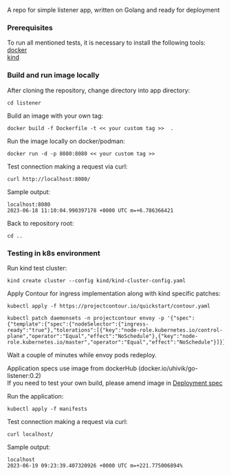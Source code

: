 A repo for simple listener app, written on Golang and ready for deployment



### Prerequisites
To run all mentioned tests, it is necessary to install the following tools:  
[docker](https://docs.docker.com/engine/install/)  
[kind](https://kind.sigs.k8s.io/docs/user/quick-start/#installation)  
  
### Build and run image locally
After cloning the repository, change directory into app directory:
```
cd listener
```
  
Build an image with your own tag:
```
docker build -f Dockerfile -t << your custom tag >>  .
```
  
Run the image locally on docker/podman:
```
docker run -d -p 8080:8080 << your custom tag >>
```
  
Test connection making a request via curl:
```
curl http://localhost:8080/
```
Sample output:
```
localhost:8080
2023-06-18 11:10:04.990397178 +0000 UTC m=+6.786366421
```

Back to repository root:
```
cd ..
```

### Testing in k8s environment

Run kind test cluster:
```
kind create cluster --config kind/kind-cluster-config.yaml
```

Apply Contour for ingress implementation along with kind specific patches:
```
kubectl apply -f https://projectcontour.io/quickstart/contour.yaml
```
```
kubectl patch daemonsets -n projectcontour envoy -p '{"spec":{"template":{"spec":{"nodeSelector":{"ingress-ready":"true"},"tolerations":[{"key":"node-role.kubernetes.io/control-plane","operator":"Equal","effect":"NoSchedule"},{"key":"node-role.kubernetes.io/master","operator":"Equal","effect":"NoSchedule"}]}}}}'
```

Wait a couple of minutes while envoy pods redeploy.

Application specs use image from dockerHub (docker.io/uhivik/go-listener:0.2)  
If you need to test your own build, please amend image in [Deployment spec](manifests/deployment.yaml)

Run the application:
```
kubectl apply -f manifests
```

Test connection making a request via curl:
```
curl localhost/
```

Sample output:
```
localhost
2023-06-19 09:23:39.407320926 +0000 UTC m=+221.775006894%                                                                                                             
```